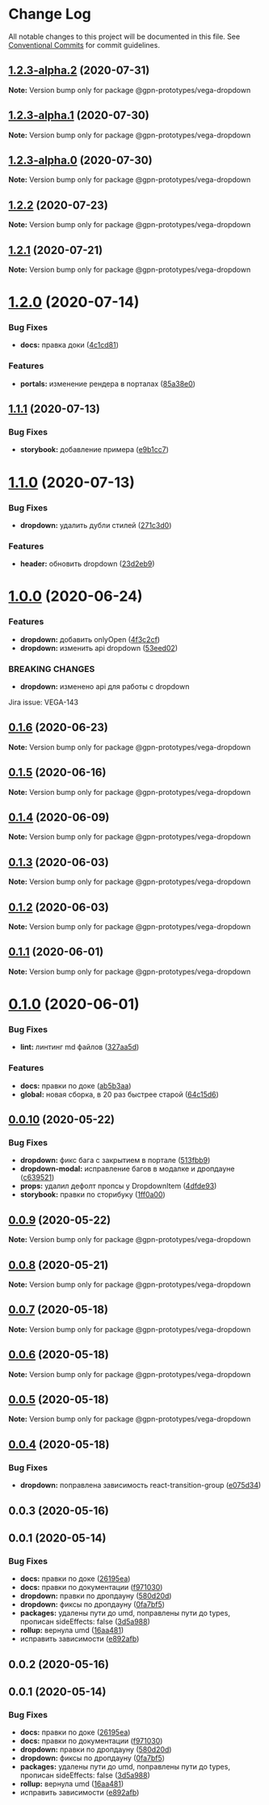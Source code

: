 # Change Log

All notable changes to this project will be documented in this file.
See [Conventional Commits](https://conventionalcommits.org) for commit guidelines.

## [1.2.3-alpha.2](https://github.com/gpn-prototypes/vega-ui/compare/@gpn-prototypes/vega-dropdown@1.2.2...@gpn-prototypes/vega-dropdown@1.2.3-alpha.2) (2020-07-31)

**Note:** Version bump only for package @gpn-prototypes/vega-dropdown





## [1.2.3-alpha.1](https://github.com/gpn-prototypes/vega-ui/compare/@gpn-prototypes/vega-dropdown@1.2.2...@gpn-prototypes/vega-dropdown@1.2.3-alpha.1) (2020-07-30)

**Note:** Version bump only for package @gpn-prototypes/vega-dropdown





## [1.2.3-alpha.0](https://github.com/gpn-prototypes/vega-ui/compare/@gpn-prototypes/vega-dropdown@1.2.2...@gpn-prototypes/vega-dropdown@1.2.3-alpha.0) (2020-07-30)

**Note:** Version bump only for package @gpn-prototypes/vega-dropdown





## [1.2.2](https://github.com/gpn-prototypes/vega-ui/compare/@gpn-prototypes/vega-dropdown@1.2.1...@gpn-prototypes/vega-dropdown@1.2.2) (2020-07-23)

**Note:** Version bump only for package @gpn-prototypes/vega-dropdown





## [1.2.1](https://github.com/gpn-prototypes/vega-ui/compare/@gpn-prototypes/vega-dropdown@1.2.0...@gpn-prototypes/vega-dropdown@1.2.1) (2020-07-21)

**Note:** Version bump only for package @gpn-prototypes/vega-dropdown





# [1.2.0](https://github.com/gpn-prototypes/vega-ui/compare/@gpn-prototypes/vega-dropdown@1.1.1...@gpn-prototypes/vega-dropdown@1.2.0) (2020-07-14)


### Bug Fixes

* **docs:** правка доки ([4c1cd81](https://github.com/gpn-prototypes/vega-ui/commit/4c1cd8171b20c8f2d83b142c86b643f9e5e2b20b))


### Features

* **portals:** изменение рендера в порталах ([85a38e0](https://github.com/gpn-prototypes/vega-ui/commit/85a38e07d076cdf178cd8aead54fce648861cafb))





## [1.1.1](https://github.com/gpn-prototypes/vega-ui/compare/@gpn-prototypes/vega-dropdown@1.1.0...@gpn-prototypes/vega-dropdown@1.1.1) (2020-07-13)


### Bug Fixes

* **storybook:** добавление примера ([e9b1cc7](https://github.com/gpn-prototypes/vega-ui/commit/e9b1cc73e1a8b118a697b34f591a12de9c5c80b7))





# [1.1.0](https://github.com/gpn-prototypes/vega-ui/compare/@gpn-prototypes/vega-dropdown@1.0.0...@gpn-prototypes/vega-dropdown@1.1.0) (2020-07-13)


### Bug Fixes

* **dropdown:** удалить дубли стилей ([271c3d0](https://github.com/gpn-prototypes/vega-ui/commit/271c3d01b0962d792e62c8af7569eef241510302))


### Features

* **header:** обновить dropdown ([23d2eb9](https://github.com/gpn-prototypes/vega-ui/commit/23d2eb9530b1370169afc116b84823fdf5814ac6))





# [1.0.0](https://github.com/gpn-prototypes/vega-ui/compare/@gpn-prototypes/vega-dropdown@0.1.6...@gpn-prototypes/vega-dropdown@1.0.0) (2020-06-24)


### Features

* **dropdown:** добавить onlyOpen ([4f3c2cf](https://github.com/gpn-prototypes/vega-ui/commit/4f3c2cfa2cc8ec39010af59809a9d93f68996dd7))
* **dropdown:** изменить api dropdown ([53eed02](https://github.com/gpn-prototypes/vega-ui/commit/53eed02dbd3ad6cec79fd4831f9a398c8676a3f2))


### BREAKING CHANGES

* **dropdown:** изменено api для работы с dropdown

Jira issue: VEGA-143





## [0.1.6](https://github.com/gpn-prototypes/vega-ui/compare/@gpn-prototypes/vega-dropdown@0.1.5...@gpn-prototypes/vega-dropdown@0.1.6) (2020-06-23)

**Note:** Version bump only for package @gpn-prototypes/vega-dropdown





## [0.1.5](https://github.com/gpn-prototypes/vega-ui/compare/@gpn-prototypes/vega-dropdown@0.1.4...@gpn-prototypes/vega-dropdown@0.1.5) (2020-06-16)

**Note:** Version bump only for package @gpn-prototypes/vega-dropdown





## [0.1.4](https://github.com/gpn-prototypes/vega-ui/compare/@gpn-prototypes/vega-dropdown@0.1.3...@gpn-prototypes/vega-dropdown@0.1.4) (2020-06-09)

**Note:** Version bump only for package @gpn-prototypes/vega-dropdown





## [0.1.3](https://github.com/gpn-prototypes/vega-ui/compare/@gpn-prototypes/vega-dropdown@0.1.1...@gpn-prototypes/vega-dropdown@0.1.3) (2020-06-03)

**Note:** Version bump only for package @gpn-prototypes/vega-dropdown

## [0.1.2](https://github.com/gpn-prototypes/vega-ui/compare/@gpn-prototypes/vega-dropdown@0.1.1...@gpn-prototypes/vega-dropdown@0.1.2) (2020-06-03)

**Note:** Version bump only for package @gpn-prototypes/vega-dropdown

## [0.1.1](https://github.com/gpn-prototypes/vega-ui/compare/@gpn-prototypes/vega-dropdown@0.1.0...@gpn-prototypes/vega-dropdown@0.1.1) (2020-06-01)

**Note:** Version bump only for package @gpn-prototypes/vega-dropdown

# [0.1.0](https://github.com/gpn-prototypes/vega-ui/compare/@gpn-prototypes/vega-dropdown@0.0.10...@gpn-prototypes/vega-dropdown@0.1.0) (2020-06-01)

### Bug Fixes

- **lint:** линтинг md файлов ([327aa5d](https://github.com/gpn-prototypes/vega-ui/commit/327aa5d3aa706f0e164a572ae1360d504e89979d))

### Features

- **docs:** правки по доке ([ab5b3aa](https://github.com/gpn-prototypes/vega-ui/commit/ab5b3aac9820bba76b7470ea9f7235069b184924))
- **global:** новая сборка, в 20 раз быстрее старой ([64c15d6](https://github.com/gpn-prototypes/vega-ui/commit/64c15d6c8e5934386d2820e120b64bb7ed2391f3))

## [0.0.10](https://github.com/gpn-prototypes/vega-ui/compare/@gpn-prototypes/vega-dropdown@0.0.9...@gpn-prototypes/vega-dropdown@0.0.10) (2020-05-22)

### Bug Fixes

- **dropdown:** фикс бага с закрытием в портале ([513fbb9](https://github.com/gpn-prototypes/vega-ui/commit/513fbb95ab8005d31f5e345d86ebd484061ce02c))
- **dropdown-modal:** исправление багов в модалке и дропдауне ([c639521](https://github.com/gpn-prototypes/vega-ui/commit/c639521f573cf052cc232913d7785b908c6ca43e))
- **props:** удалил дефолт пропсы у DropdownItem ([4dfde93](https://github.com/gpn-prototypes/vega-ui/commit/4dfde937230265bbf2b6d5750d5b5a684a23d5e7))
- **storybook:** правки по сторибуку ([1ff0a00](https://github.com/gpn-prototypes/vega-ui/commit/1ff0a000a7d8a1f0641a87c711e4356079bfc7a5))

## [0.0.9](https://github.com/gpn-prototypes/vega-ui/compare/@gpn-prototypes/vega-dropdown@0.0.8...@gpn-prototypes/vega-dropdown@0.0.9) (2020-05-22)

**Note:** Version bump only for package @gpn-prototypes/vega-dropdown

## [0.0.8](https://github.com/gpn-prototypes/vega-ui/compare/@gpn-prototypes/vega-dropdown@0.0.7...@gpn-prototypes/vega-dropdown@0.0.8) (2020-05-21)

**Note:** Version bump only for package @gpn-prototypes/vega-dropdown

## [0.0.7](https://github.com/gpn-prototypes/vega-ui/compare/@gpn-prototypes/vega-dropdown@0.0.6...@gpn-prototypes/vega-dropdown@0.0.7) (2020-05-18)

**Note:** Version bump only for package @gpn-prototypes/vega-dropdown

## [0.0.6](https://github.com/gpn-prototypes/vega-ui/compare/@gpn-prototypes/vega-dropdown@0.0.5...@gpn-prototypes/vega-dropdown@0.0.6) (2020-05-18)

**Note:** Version bump only for package @gpn-prototypes/vega-dropdown

## [0.0.5](https://github.com/gpn-prototypes/vega-ui/compare/@gpn-prototypes/vega-dropdown@0.0.4...@gpn-prototypes/vega-dropdown@0.0.5) (2020-05-18)

**Note:** Version bump only for package @gpn-prototypes/vega-dropdown

## [0.0.4](https://github.com/gpn-prototypes/vega-ui/compare/@gpn-prototypes/vega-dropdown@0.0.3...@gpn-prototypes/vega-dropdown@0.0.4) (2020-05-18)

### Bug Fixes

- **dropdown:** поправлена зависимость react-transition-group ([e075d34](https://github.com/gpn-prototypes/vega-ui/commit/e075d34088d69b588f845aea06df6e039ca8247f))

## 0.0.3 (2020-05-16)

## 0.0.1 (2020-05-14)

### Bug Fixes

- **docs:** правки по доке ([26195ea](https://github.com/gpn-prototypes/vega-ui/commit/26195ead225a5d432b366914661fa0d9a42a637a))
- **docs:** правки по документации ([f971030](https://github.com/gpn-prototypes/vega-ui/commit/f9710309638f35aa1819cf7c0ce4ad5011af7d66))
- **dropdown:** правки по дропдауну ([580d20d](https://github.com/gpn-prototypes/vega-ui/commit/580d20d1d0d7ef8599e3f9cb9b982da4c067b235))
- **dropdown:** фиксы по дропдауну ([0fa7bf5](https://github.com/gpn-prototypes/vega-ui/commit/0fa7bf578142d27401f5b2471a4718db1846278f))
- **packages:** удалены пути до umd, поправлены пути до types, прописан sideEffects: false ([3d5a988](https://github.com/gpn-prototypes/vega-ui/commit/3d5a98871aece5d6c79be112e2e60ecd0529694e))
- **rollup:** вернула umd ([16aa481](https://github.com/gpn-prototypes/vega-ui/commit/16aa48132ca6c3934b3b12aa079f8645a0efc89b))
- исправить зависимости ([e892afb](https://github.com/gpn-prototypes/vega-ui/commit/e892afb5368b7ed2c6bdd4c77e08917e033f75ed))

## 0.0.2 (2020-05-16)

## 0.0.1 (2020-05-14)

### Bug Fixes

- **docs:** правки по доке ([26195ea](https://github.com/gpn-prototypes/vega-ui/commit/26195ead225a5d432b366914661fa0d9a42a637a))
- **docs:** правки по документации ([f971030](https://github.com/gpn-prototypes/vega-ui/commit/f9710309638f35aa1819cf7c0ce4ad5011af7d66))
- **dropdown:** правки по дропдауну ([580d20d](https://github.com/gpn-prototypes/vega-ui/commit/580d20d1d0d7ef8599e3f9cb9b982da4c067b235))
- **dropdown:** фиксы по дропдауну ([0fa7bf5](https://github.com/gpn-prototypes/vega-ui/commit/0fa7bf578142d27401f5b2471a4718db1846278f))
- **packages:** удалены пути до umd, поправлены пути до types, прописан sideEffects: false ([3d5a988](https://github.com/gpn-prototypes/vega-ui/commit/3d5a98871aece5d6c79be112e2e60ecd0529694e))
- **rollup:** вернула umd ([16aa481](https://github.com/gpn-prototypes/vega-ui/commit/16aa48132ca6c3934b3b12aa079f8645a0efc89b))
- исправить зависимости ([e892afb](https://github.com/gpn-prototypes/vega-ui/commit/e892afb5368b7ed2c6bdd4c77e08917e033f75ed))
